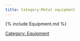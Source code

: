 ```yaml
---
title: Category:Metal equipment
---
```


{% include Equipment.md %}

[Category: Equipment](Category:_Equipment "wikilink")